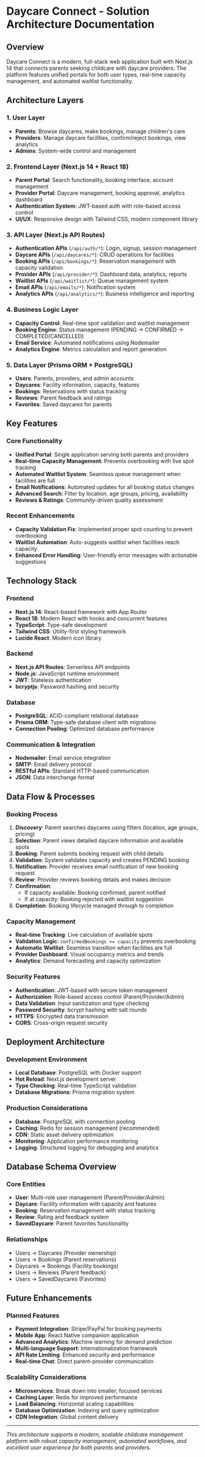 # Daycare Connect - Solution Architecture Documentation

## Overview
Daycare Connect is a modern, full-stack web application built with Next.js 14 that connects parents seeking childcare with daycare providers. The platform features unified portals for both user types, real-time capacity management, and automated waitlist functionality.

## Architecture Layers

### 1. User Layer
- **Parents**: Browse daycares, make bookings, manage children's care
- **Providers**: Manage daycare facilities, confirm/reject bookings, view analytics
- **Admins**: System-wide control and management

### 2. Frontend Layer (Next.js 14 + React 18)
- **Parent Portal**: Search functionality, booking interface, account management
- **Provider Portal**: Daycare management, booking approval, analytics dashboard
- **Authentication System**: JWT-based auth with role-based access control
- **UI/UX**: Responsive design with Tailwind CSS, modern component library

### 3. API Layer (Next.js API Routes)
- **Authentication APIs** (`/api/auth/*`): Login, signup, session management
- **Daycare APIs** (`/api/daycares/*`): CRUD operations for facilities
- **Booking APIs** (`/api/bookings/*`): Reservation management with capacity validation
- **Provider APIs** (`/api/provider/*`): Dashboard data, analytics, reports
- **Waitlist APIs** (`/api/waitlist/*`): Queue management system
- **Email APIs** (`/api/emails/*`): Notification system
- **Analytics APIs** (`/api/analytics/*`): Business intelligence and reporting

### 4. Business Logic Layer
- **Capacity Control**: Real-time spot validation and waitlist management
- **Booking Engine**: Status management (PENDING → CONFIRMED → COMPLETED/CANCELLED)
- **Email Service**: Automated notifications using Nodemailer
- **Analytics Engine**: Metrics calculation and report generation

### 5. Data Layer (Prisma ORM + PostgreSQL)
- **Users**: Parents, providers, and admin accounts
- **Daycares**: Facility information, capacity, features
- **Bookings**: Reservations with status tracking
- **Reviews**: Parent feedback and ratings
- **Favorites**: Saved daycares for parents

## Key Features

### Core Functionality
- **Unified Portal**: Single application serving both parents and providers
- **Real-time Capacity Management**: Prevents overbooking with live spot tracking
- **Automated Waitlist System**: Seamless queue management when facilities are full
- **Email Notifications**: Automated updates for all booking status changes
- **Advanced Search**: Filter by location, age groups, pricing, availability
- **Reviews & Ratings**: Community-driven quality assessment

### Recent Enhancements
- **Capacity Validation Fix**: Implemented proper spot counting to prevent overbooking
- **Waitlist Automation**: Auto-suggests waitlist when facilities reach capacity
- **Enhanced Error Handling**: User-friendly error messages with actionable suggestions

## Technology Stack

### Frontend
- **Next.js 14**: React-based framework with App Router
- **React 18**: Modern React with hooks and concurrent features
- **TypeScript**: Type-safe development
- **Tailwind CSS**: Utility-first styling framework
- **Lucide React**: Modern icon library

### Backend
- **Next.js API Routes**: Serverless API endpoints
- **Node.js**: JavaScript runtime environment
- **JWT**: Stateless authentication
- **bcryptjs**: Password hashing and security

### Database
- **PostgreSQL**: ACID-compliant relational database
- **Prisma ORM**: Type-safe database client with migrations
- **Connection Pooling**: Optimized database performance

### Communication & Integration
- **Nodemailer**: Email service integration
- **SMTP**: Email delivery protocol
- **RESTful APIs**: Standard HTTP-based communication
- **JSON**: Data interchange format

## Data Flow & Processes

### Booking Process
1. **Discovery**: Parent searches daycares using filters (location, age groups, pricing)
2. **Selection**: Parent views detailed daycare information and available spots
3. **Booking**: Parent submits booking request with child details
4. **Validation**: System validates capacity and creates PENDING booking
5. **Notification**: Provider receives email notification of new booking request
6. **Review**: Provider reviews booking details and makes decision
7. **Confirmation**:
   - If capacity available: Booking confirmed, parent notified
   - If at capacity: Booking rejected with waitlist suggestion
8. **Completion**: Booking lifecycle managed through to completion

### Capacity Management
- **Real-time Tracking**: Live calculation of available spots
- **Validation Logic**: `confirmedBookings >= capacity` prevents overbooking
- **Automatic Waitlist**: Seamless transition when facilities are full
- **Provider Dashboard**: Visual occupancy metrics and trends
- **Analytics**: Demand forecasting and capacity optimization

### Security Features
- **Authentication**: JWT-based with secure token management
- **Authorization**: Role-based access control (Parent/Provider/Admin)
- **Data Validation**: Input sanitization and type checking
- **Password Security**: bcrypt hashing with salt rounds
- **HTTPS**: Encrypted data transmission
- **CORS**: Cross-origin request security

## Deployment Architecture

### Development Environment
- **Local Database**: PostgreSQL with Docker support
- **Hot Reload**: Next.js development server
- **Type Checking**: Real-time TypeScript validation
- **Database Migrations**: Prisma migration system

### Production Considerations
- **Database**: PostgreSQL with connection pooling
- **Caching**: Redis for session management (recommended)
- **CDN**: Static asset delivery optimization
- **Monitoring**: Application performance monitoring
- **Logging**: Structured logging for debugging and analytics

## Database Schema Overview

### Core Entities
- **User**: Multi-role user management (Parent/Provider/Admin)
- **Daycare**: Facility information with capacity and features
- **Booking**: Reservation management with status tracking
- **Review**: Rating and feedback system
- **SavedDaycare**: Parent favorites functionality

### Relationships
- Users → Daycares (Provider ownership)
- Users → Bookings (Parent reservations)
- Daycares → Bookings (Facility bookings)
- Users → Reviews (Parent feedback)
- Users → SavedDaycares (Favorites)

## Future Enhancements

### Planned Features
- **Payment Integration**: Stripe/PayPal for booking payments
- **Mobile App**: React Native companion application
- **Advanced Analytics**: Machine learning for demand prediction
- **Multi-language Support**: Internationalization framework
- **API Rate Limiting**: Enhanced security and performance
- **Real-time Chat**: Direct parent-provider communication

### Scalability Considerations
- **Microservices**: Break down into smaller, focused services
- **Caching Layer**: Redis for improved performance
- **Load Balancing**: Horizontal scaling capabilities
- **Database Optimization**: Indexing and query optimization
- **CDN Integration**: Global content delivery

---

*This architecture supports a modern, scalable childcare management platform with robust capacity management, automated workflows, and excellent user experience for both parents and providers.*